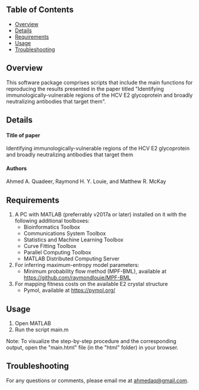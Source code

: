 ## Table of Contents
*  [Overview](#overview)
*  [Details](#details)
*  [Requirements](#requirements)
*  [Usage](#usage)
*  [Troubleshooting](#troubleshooting)

## Overview
This software package comprises scripts that include the main functions for reproducing the results presented in the paper titled "Identifying immunologically-vulnerable regions of the HCV E2 glycoprotein and broadly neutralizing antibodies that target them".


## Details
#### Title of paper
Identifying immunologically-vulnerable regions of the HCV E2 glycoprotein and broadly neutralizing antibodies that target them
#### Authors
Ahmed A. Quadeer, Raymond H. Y. Louie, and Matthew R. McKay

## Requirements
1.  A PC with MATLAB (preferrably v2017a or later) installed on it with the following additional toolboxes:
    * Bioinformatics Toolbox
    * Communications System Toolbox
    * Statistics and Machine Learning Toolbox
    * Curve Fitting Toolbox
    * Parallel Computing Toolbox
    * MATLAB Distributed Computing Server
 
2.  For inferring maximum-entropy model parameters:
    * Minimum probability flow method (MPF-BML), available at https://github.com/raymondlouie/MPF-BML 
 
3.  For mapping fitness costs on the available E2 crystal structure
    * Pymol, available at https://pymol.org/ 

## Usage
1.  Open MATLAB
2.  Run the script main.m 


Note: To visualize the step-by-step procedure and the corresponding output, open the "main.html" file (in the "html" folder) in your browser.

## Troubleshooting
For any questions or comments, please email me at ahmedaq@gmail.com. 
